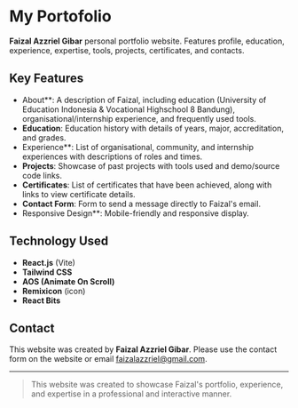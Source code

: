 # My Portofolio

**Faizal Azzriel Gibar** personal portfolio website. Features profile, education, experience, expertise, tools, projects, certificates, and contacts.

## Key Features
- About**: A description of Faizal, including education (University of Education Indonesia & Vocational Highschool 8 Bandung), organisational/internship experience, and frequently used tools.
- **Education**: Education history with details of years, major, accreditation, and grades.
- Experience**: List of organisational, community, and internship experiences with descriptions of roles and times.
- **Projects**: Showcase of past projects with tools used and demo/source code links.
- **Certificates**: List of certificates that have been achieved, along with links to view certificate details.
- **Contact Form**: Form to send a message directly to Faizal's email.
- Responsive Design**: Mobile-friendly and responsive display.

## Technology Used
- **React.js** (Vite)
- **Tailwind CSS**
- **AOS (Animate On Scroll)**
- **Remixicon** (icon)
- **React Bits**


## Contact
This website was created by **Faizal Azzriel Gibar**. Please use the contact form on the website or email faizalazzriel@gmail.com.

---

> This website was created to showcase Faizal's portfolio, experience, and expertise in a professional and interactive manner.
